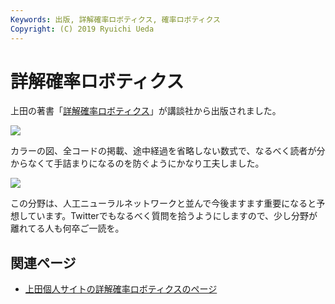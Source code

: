 ```yaml
---
Keywords: 出版, 詳解確率ロボティクス, 確率ロボティクス
Copyright: (C) 2019 Ryuichi Ueda
---
```


# 詳解確率ロボティクス

上田の著書「<a href="https://www.kspub.co.jp/book/detail/5170069.html">詳解確率ロボティクス</a>」が講談社から出版されました。


![](2019_11_2019-11-06-10.47.50.jpg)

カラーの図、全コードの掲載、途中経過を省略しない数式で、なるべく読者が分からなくて手詰まりになるのを防ぐようにかなり工夫しました。

![](2019_11_2019-11-06-10.49.22.jpg)

この分野は、人工ニューラルネットワークと並んで今後ますます重要になると予想しています。Twitterでもなるべく質問を拾うようにしますので、少し分野が離れてる人も何卒ご一読を。
<h2>関連ページ</h2>
<ul>
 	<li><a href="https://b.ueda.tech/?page=lnpr">上田個人サイトの詳解確率ロボティクスのページ</a></li>
</ul>

